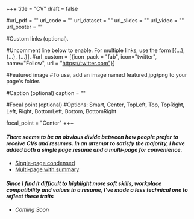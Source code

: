 +++
title = "CV"
draft = false


#url_pdf = "" url_code = "" url_dataset = "" url_slides = "" url_video = "" url_poster = ""


#Custom links (optional).

#Uncomment line below to enable. For multiple links, use the form [{...}, {...}, {...}].
#url_custom = [{icon_pack = "fab", icon="twitter", name="Follow", url = "https://twitter.com"}]

#Featured image
#To use, add an image named featured.jpg/png to your page's folder.


#Caption (optional)
caption = ""

#Focal point (optional)
#Options: Smart, Center, TopLeft, Top, TopRight, Left, Right, BottomLeft, Bottom, BottomRight

focal_point = "Center"
+++

#### _There seems to be an obvious divide between how people prefer to receive CVs and resumes. In an attempt to satisfy the majority, I have added both a single page resume and a multi-page for convenience._ 

* [Single-page condensed](https://drive.google.com/file/d/1pF1-M9_dMBDDk0_OGoklPg2c7jjfCXBt/view?usp=sharing)
* [Multi-page with summary](https://drive.google.com/file/d/1qP-SXuViRMqBZj0PB__JBlNVAZ66KoGj/view?usp=sharing)

#### _Since I find it difficult to highlight more soft skills, workplace compatibility and values in a resume, I've made a less technical one to reflect these traits_

* _Coming Soon_



